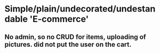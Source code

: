 # Simple/plain/undecorated/undestandable 'E-commerce'

## No admin, so no CRUD for items, uploading of pictures. did not put the user on the cart. 
